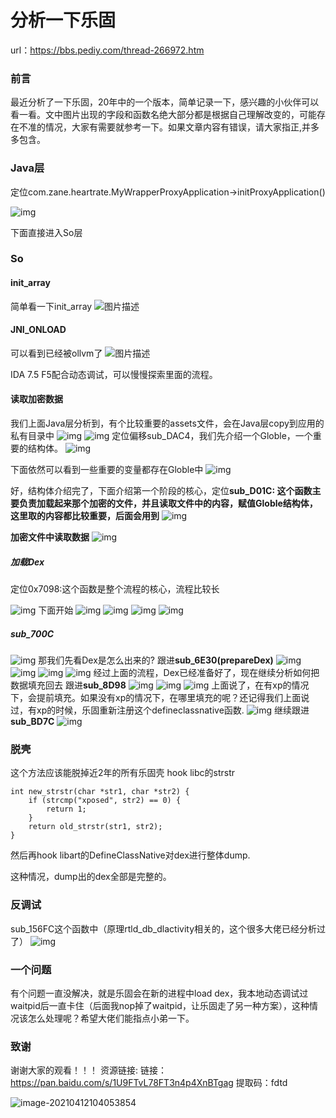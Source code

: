 # 分析一下乐固

url：https://bbs.pediy.com/thread-266972.htm



### 前言

最近分析了一下乐固，20年中的一个版本，简单记录一下，感兴趣的小伙伴可以看一看。文中图片出现的字段和函数名绝大部分都是根据自己理解改变的，可能存在不准的情况，大家有需要就参考一下。如果文章内容有错误，请大家指正,并多多包含。

### Java层

定位com.zane.heartrate.MyWrapperProxyApplication->initProxyApplication()

 

![img](images/762912_JUFAPDVCNHEYZX4.png)

 

下面直接进入So层

### So

#### init_array

简单看一下init_array
![图片描述](images/762912_PMAZVB5VFFQ589U.png)

#### JNI_ONLOAD

可以看到已经被ollvm了
![图片描述](images/762912_NVB9ZFSQFCC5BXS.png)

 

IDA 7.5 F5配合动态调试，可以慢慢探索里面的流程。

#### 读取加密数据

我们上面Java层分析到，有个比较重要的assets文件，会在Java层copy到应用的私有目录中
![img](images/762912_5MY4FB3AB2373C2.png)
![img](images/762912_8YRNFK3Y7MJFY5H.png)
定位偏移sub_DAC4，我们先介绍一个Globle，一个重要的结构体。
![img](images/762912_4UN32MNXGDW4UH7.png)

 

下面依然可以看到一些重要的变量都存在Globle中
![img](images/762912_FNXUK4XM7JT9VEW.png)

 

好，结构体介绍完了，下面介绍第一个阶段的核心，定位**sub_D01C: 这个函数主要负责加载起来那个加密的文件，并且读取文件中的内容，赋值Globle结构体，这里取的内容都比较重要，后面会用到**
![img](images/762912_HWWJW7X6QMSCWGS.png)

 

**加密文件中读取数据**
![img](images/762912_45SS358US4CA2GX.png)

##### 加载Dex

定位0x7098:这个函数是整个流程的核心，流程比较长

 

![img](images/762912_NYTNHNHR7CWHENC.png)
下面开始
![img](images/762912_PFEPS8H937PJQDW.png) ![img](images/762912_YCT4SGR3DWJRK4G.png) ![img](images/762912_57U3KMYJMMQ5VBG.png) ![img](images/762912_S9SBGKVRJT6VFQV.png)

##### sub_700C

![img](images/762912_2EGW9GHD9KJE6WH.png)
那我们先看Dex是怎么出来的?
跟进**sub_6E30(prepareDex)**
![img](images/762912_EW866SJNR4M6RZG.png) ![img](images/762912_B9QZG2QQ4DZ39WW.png) ![img](images/762912_PNVN5H6HUY8MEX6.png) ![img](images/762912_7VN6QY3U8U7U9XG.png)
经过上面的流程，Dex已经准备好了，现在继续分析如何把数据填充回去
跟进**sub_8D98**
![img](images/762912_8RESZ698VMB8X7V.png) ![img](images/762912_2F3J6ABCYMT6369.png) ![img](images/762912_JTFVGRHKDVPNGG4.png)
上面说了，在有xp的情况下，会提前填充。如果没有xp的情况下，在哪里填充的呢？还记得我们上面说过，有xp的时候，乐固重新注册这个defineclassnative函数.
![img](images/762912_3Z5YRV28VT9TNFT.png)
继续跟进**sub_BD7C**
![img](images/762912_KUFQEHN7CNMQ7R5.png)

### 脱壳

这个方法应该能脱掉近2年的所有乐固壳
hook libc的strstr

```
int new_strstr(char *str1, char *str2) {
    if (strcmp("xposed", str2) == 0) {
        return 1;
    }
    return old_strstr(str1, str2);
}
```

然后再hook libart的DefineClassNative对dex进行整体dump.

 

这种情况，dump出的dex全部是完整的。

### 反调试

sub_156FC这个函数中（原理rtld_db_dlactivity相关的，这个很多大佬已经分析过了）
![img](images/762912_AQZ9J8QQ858QXYV.png)

### 一个问题

有个问题一直没解决，就是乐固会在新的进程中load dex，我本地动态调试过waitpid后一直卡住（后面我nop掉了waitpid，让乐固走了另一种方案），这种情况该怎么处理呢？希望大佬们能指点小弟一下。

### 致谢

谢谢大家的观看！！！
资源链接:
链接：https://pan.baidu.com/s/1U9FTvL78FT3n4p4XnBTgag
提取码：fdtd





![image-20210412104053854](images/image-20210412104053854.png)